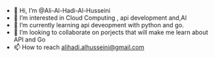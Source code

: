 - 👋 Hi, I’m @Ali-Al-Hadi-Al-Husseini
- 👀 I’m interested in Cloud Computing , api development and,AI
- 🌱 I’m currently learning api deveopment with python and go.
- 💞️ I’m looking to collaborate on porjects that will make  me learn about API and Go
- 📫 How to reach alihadi.alhusseini@gmail.com

<!---
Ali-Al-Hadi-Al-Husseini/Ali-Al-Hadi-Al-Husseini is a ✨ special ✨ repository because its `README.md` (this file) appears on your GitHub profile.
You can click the Preview link to take a look at your changes.
--->

